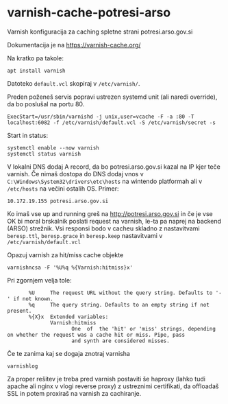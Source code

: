 # varnish-cache-potresi-arso
Varnish konfiguracija za caching spletne strani potresi.arso.gov.si

Dokumentacija je na https://varnish-cache.org/

Na kratko pa takole:
```
apt install varnish
```
Datoteko `default.vcl` skopiraj v `/etc/varnish/`.

Preden poženeš servis popravi ustrezen systemd unit (ali naredi override), da bo poslušal na portu 80.
```
ExecStart=/usr/sbin/varnishd -j unix,user=vcache -F -a :80 -T localhost:6082 -f /etc/varnish/default.vcl -S /etc/varnish/secret -s 
```

Start in status:
```
systemctl enable --now varnish
systemctl status varnish
```

V lokalni DNS dodaj A record, da bo potresi.arso.gov.si kazal na IP kjer teče varnish.
Če nimaš dostopa do DNS dodaj vnos v `C:\Windows\System32\drivers\etc\hosts` na wintendo platformah ali v `/etc/hosts` na večini ostalih OS. Primer:
```
10.172.19.155 potresi.arso.gov.si
```

Ko imaš vse up and running greš na http://potresi.arso.gov.si in če je vse OK bi moral brskalnik poslati request na varnish, le-ta pa naprej na backend (ARSO) strežnik. Vsi responsi bodo v cacheu skladno z nastavitvami `beresp.ttl`, `beresp.grace` in `beresp.keep` nastavitvami v `/etc/varnish/default.vcl`

Opazuj varnish za hit/miss cache objekte
```
varnishncsa -F '%U%q %{Varnish:hitmiss}x'
```
Pri zgornjem velja tole:
```
       %U     The request URL without the query string. Defaults to '-' if not known.
       %q     The query string. Defaults to an empty string if not present.
       %{X}x  Extended variables:
              Varnish:hitmiss
                     One  of  the 'hit' or 'miss' strings, depending on whether the request was a cache hit or miss. Pipe, pass
                     and synth are considered misses.
```

Če te zanima kaj se dogaja znotraj varnisha
```
varnishlog
```

Za proper rešitev je treba pred varnish postaviti še haproxy (lahko tudi apache ali nginx v vlogi reverse proxy) z ustreznimi certifikati, da offloadaš SSL in potem proxiraš na varnish za cachiranje.

